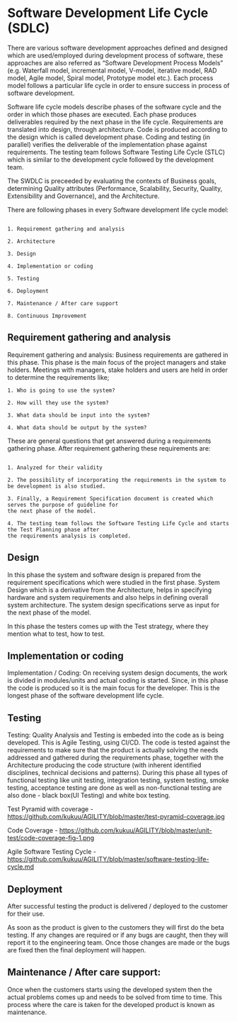 # Software Development Life Cycle (SDLC)


There are various software development approaches defined and designed which are used/employed during development process of software, these approaches are also referred as “Software Development Process Models” (e.g. Waterfall model, incremental model, V-model, iterative model, RAD model, Agile model, Spiral model, Prototype model etc.). Each process model follows a particular life cycle in order to ensure success in process of software development.

Software life cycle models describe phases of the software cycle and the order in which those phases are executed. Each phase produces deliverables required by the next phase in the life cycle. Requirements are translated into design, through architecture. Code is produced according to the design which is called development phase. Coding and  testing (in parallel) verifies the deliverable of the implementation phase against requirements. The testing team follows Software Testing Life Cycle (STLC) which is similar to the development cycle followed by the development team.

The SWDLC is preceeded by evaluating the contexts of Business goals, determining Quality attributes (Performance, Scalability, Security, Quality, Extensibility and Governance), and the Architecture.

There are following  phases in every Software development life cycle model:

```

1. Requirement gathering and analysis

2. Architecture

3. Design

4. Implementation or coding

5. Testing

6. Deployment

7. Maintenance / After care support

8. Continuous Improvement

```

## Requirement gathering and analysis

Requirement gathering and analysis:  Business requirements are gathered in this phase. This phase is the main focus of the project managers and stake holders. Meetings with managers, stake holders and users are held in order to determine the requirements like; 

```
1. Who is going to use the system? 

2. How will they use the system?  

3. What data should be input into the system?  

4. What data should be output by the system?  

```

These are general questions that get answered during a requirements gathering phase. After requirement gathering these requirements are:

```

1. Analyzed for their validity

2. The possibility of incorporating the requirements in the system to be development is also studied.

3. Finally, a Requirement Specification document is created which serves the purpose of guideline for 
the next phase of the model. 

4. The testing team follows the Software Testing Life Cycle and starts the Test Planning phase after 
the requirements analysis is completed.

```

## Design  

In this phase the system and software design is prepared from the requirement specifications which were studied in the first phase. System Design which is a derivative from the Architecture, helps in specifying hardware and system requirements and also helps in defining overall system architecture. The system design specifications serve as input for the next phase of the model.

In this phase the testers comes up with the Test strategy, where they mention what to test, how to test.

## Implementation or coding

Implementation / Coding:  On receiving system design documents, the work is divided in modules/units and actual coding is started. Since, in this phase the code is produced so it is the main focus for the developer. This is the longest phase of the software development life cycle.

## Testing 

Testing:  Quality Analysis and Testing is embeded into the code as is being developed. This is Agile Testing, using CI/CD. The code  is tested against the requirements to make sure that the product is actually solving the needs addressed and gathered during the requirements phase, together with the Architecture producing the code structure (with inherent identified disciplines, technical decisions and patterns). During this phase all types of functional testing like unit testing, integration testing, system testing, smoke testing, acceptance testing are done as well as non-functional testing are also done - black box(UI Testing) and white box testing.

Test Pyramid with coverage - https://github.com/kukuu/AGILITY/blob/master/test-pyramid-coverage.jpg 

Code Coverage - https://github.com/kukuu/AGILITY/blob/master/unit-test/code-coverage-fig-1.png 

Agile Software Testing Cycle - https://github.com/kukuu/AGILITY/blob/master/software-testing-life-cycle.md



## Deployment 

After successful testing the product is delivered / deployed to the customer for their use.

As soon as the product is given to the customers they will first do the beta testing. If any changes are required or if any bugs are caught, then they will report it to the engineering team. Once those changes are made or the bugs are fixed then the final deployment will happen.

## Maintenance / After care support:

 Once when the customers starts using the developed system then the actual problems comes up and needs to be solved from time to time. This process where the care is taken for the developed product is known as maintenance.
 
